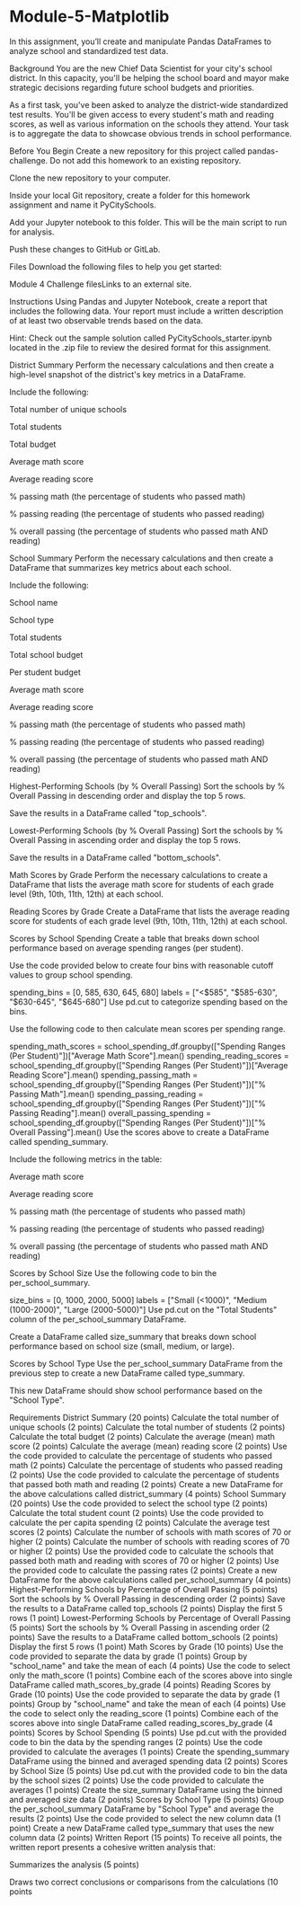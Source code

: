 # Module-5-Matplotlib
In this assignment, you’ll create and manipulate Pandas DataFrames to analyze school and standardized test data.

Background You are the new Chief Data Scientist for your city's school district. In this capacity, you'll be helping the school board and mayor make strategic decisions regarding future school budgets and priorities.

As a first task, you've been asked to analyze the district-wide standardized test results. You'll be given access to every student's math and reading scores, as well as various information on the schools they attend. Your task is to aggregate the data to showcase obvious trends in school performance.

Before You Begin Create a new repository for this project called pandas-challenge. Do not add this homework to an existing repository.

Clone the new repository to your computer.

Inside your local Git repository, create a folder for this homework assignment and name it PyCitySchools.

Add your Jupyter notebook to this folder. This will be the main script to run for analysis.

Push these changes to GitHub or GitLab.

Files Download the following files to help you get started:

Module 4 Challenge filesLinks to an external site.

Instructions Using Pandas and Jupyter Notebook, create a report that includes the following data. Your report must include a written description of at least two observable trends based on the data.

Hint: Check out the sample solution called PyCitySchools_starter.ipynb located in the .zip file to review the desired format for this assignment.

District Summary Perform the necessary calculations and then create a high-level snapshot of the district's key metrics in a DataFrame.

Include the following:

Total number of unique schools

Total students

Total budget

Average math score

Average reading score

% passing math (the percentage of students who passed math)

% passing reading (the percentage of students who passed reading)

% overall passing (the percentage of students who passed math AND reading)

School Summary Perform the necessary calculations and then create a DataFrame that summarizes key metrics about each school.

Include the following:

School name

School type

Total students

Total school budget

Per student budget

Average math score

Average reading score

% passing math (the percentage of students who passed math)

% passing reading (the percentage of students who passed reading)

% overall passing (the percentage of students who passed math AND reading)

Highest-Performing Schools (by % Overall Passing) Sort the schools by % Overall Passing in descending order and display the top 5 rows.

Save the results in a DataFrame called "top_schools".

Lowest-Performing Schools (by % Overall Passing) Sort the schools by % Overall Passing in ascending order and display the top 5 rows.

Save the results in a DataFrame called "bottom_schools".

Math Scores by Grade Perform the necessary calculations to create a DataFrame that lists the average math score for students of each grade level (9th, 10th, 11th, 12th) at each school.

Reading Scores by Grade Create a DataFrame that lists the average reading score for students of each grade level (9th, 10th, 11th, 12th) at each school.

Scores by School Spending Create a table that breaks down school performance based on average spending ranges (per student).

Use the code provided below to create four bins with reasonable cutoff values to group school spending.

spending_bins = [0, 585, 630, 645, 680] labels = ["<$585", "$585-630", "$630-645", "$645-680"] Use pd.cut to categorize spending based on the bins.

Use the following code to then calculate mean scores per spending range.

spending_math_scores = school_spending_df.groupby(["Spending Ranges (Per Student)"])["Average Math Score"].mean() spending_reading_scores = school_spending_df.groupby(["Spending Ranges (Per Student)"])["Average Reading Score"].mean() spending_passing_math = school_spending_df.groupby(["Spending Ranges (Per Student)"])["% Passing Math"].mean() spending_passing_reading = school_spending_df.groupby(["Spending Ranges (Per Student)"])["% Passing Reading"].mean() overall_passing_spending = school_spending_df.groupby(["Spending Ranges (Per Student)"])["% Overall Passing"].mean() Use the scores above to create a DataFrame called spending_summary.

Include the following metrics in the table:

Average math score

Average reading score

% passing math (the percentage of students who passed math)

% passing reading (the percentage of students who passed reading)

% overall passing (the percentage of students who passed math AND reading)

Scores by School Size Use the following code to bin the per_school_summary.

size_bins = [0, 1000, 2000, 5000] labels = ["Small (<1000)", "Medium (1000-2000)", "Large (2000-5000)"] Use pd.cut on the "Total Students" column of the per_school_summary DataFrame.

Create a DataFrame called size_summary that breaks down school performance based on school size (small, medium, or large).

Scores by School Type Use the per_school_summary DataFrame from the previous step to create a new DataFrame called type_summary.

This new DataFrame should show school performance based on the "School Type".

Requirements District Summary (20 points) Calculate the total number of unique schools (2 points) Calculate the total number of students (2 points) Calculate the total budget (2 points) Calculate the average (mean) math score (2 points) Calculate the average (mean) reading score (2 points) Use the code provided to calculate the percentage of students who passed math (2 points) Calculate the percentage of students who passed reading (2 points) Use the code provided to calculate the percentage of students that passed both math and reading (2 points) Create a new DataFrame for the above calculations called district_summary (4 points) School Summary (20 points) Use the code provided to select the school type (2 points) Calculate the total student count (2 points) Use the code provided to calculate the per capita spending (2 points) Calculate the average test scores (2 points) Calculate the number of schools with math scores of 70 or higher (2 points) Calculate the number of schools with reading scores of 70 or higher (2 points) Use the provided code to calculate the schools that passed both math and reading with scores of 70 or higher (2 points) Use the provided code to calculate the passing rates (2 points) Create a new DataFrame for the above calculations called per_school_summary (4 points) Highest-Performing Schools by Percentage of Overall Passing (5 points) Sort the schools by % Overall Passing in descending order (2 points) Save the results to a DataFrame called top_schools (2 points) Display the first 5 rows (1 point) Lowest-Performing Schools by Percentage of Overall Passing (5 points) Sort the schools by % Overall Passing in ascending order (2 points) Save the results to a DataFrame called bottom_schools (2 points) Display the first 5 rows (1 point) Math Scores by Grade (10 points) Use the code provided to separate the data by grade (1 points) Group by "school_name" and take the mean of each (4 points) Use the code to select only the math_score (1 points) Combine each of the scores above into single DataFrame called math_scores_by_grade (4 points) Reading Scores by Grade (10 points) Use the code provided to separate the data by grade (1 points) Group by "school_name" and take the mean of each (4 points) Use the code to select only the reading_score (1 points) Combine each of the scores above into single DataFrame called reading_scores_by_grade (4 points) Scores by School Spending (5 points) Use pd.cut with the provided code to bin the data by the spending ranges (2 points) Use the code provided to calculate the averages (1 points) Create the spending_summary DataFrame using the binned and averaged spending data (2 points) Scores by School Size (5 points) Use pd.cut with the provided code to bin the data by the school sizes (2 points) Use the code provided to calculate the averages (1 points) Create the size_summary DataFrame using the binned and averaged size data (2 points) Scores by School Type (5 points) Group the per_school_summary DataFrame by "School Type" and average the results (2 points) Use the code provided to select the new column data (1 point) Create a new DataFrame called type_summary that uses the new column data (2 points) Written Report (15 points) To receive all points, the written report presents a cohesive written analysis that:

Summarizes the analysis (5 points)

Draws two correct conclusions or comparisons from the calculations (10 points